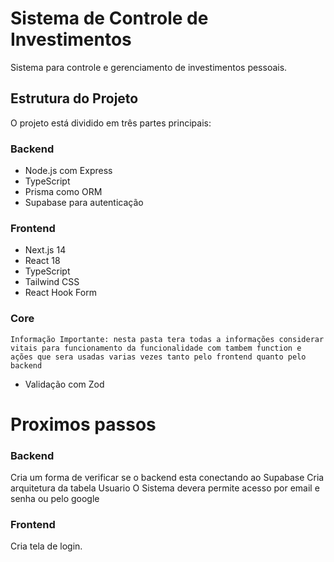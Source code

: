 # Sistema de Controle de Investimentos

Sistema para controle e gerenciamento de investimentos pessoais.

## Estrutura do Projeto

O projeto está dividido em três partes principais:

### Backend

- Node.js com Express
- TypeScript
- Prisma como ORM
- Supabase para autenticação


### Frontend

- Next.js 14
- React 18
- TypeScript
- Tailwind CSS
- React Hook Form

### Core
    Informação Importante: nesta pasta tera todas a informações considerar vitais para funcionamento da funcionalidade com tambem function e ações que sera usadas varias vezes tanto pelo frontend quanto pelo backend
- Validação com Zod

# Proximos passos 

### Backend
Cria um forma de verificar se o backend esta conectando ao Supabase
Cria arquitetura da tabela Usuario
O Sistema devera permite acesso por email e senha ou pelo google

### Frontend
Cria tela de login. 